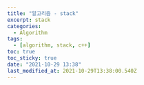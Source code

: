 ```yaml
---
title: "알고리즘 - stack"
excerpt: stack
categories:
  - Algorithm
tags:
  - [algorithm, stack, c++]
toc: true
toc_sticky: true
date: "2021-10-29 13:38"
last_modified_at: 2021-10-29T13:38:00.540Z
---
```



